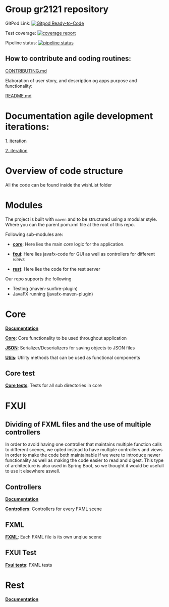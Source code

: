 # Group gr2121 repository

GitPod
Link: [![Gitpod Ready-to-Code](https://img.shields.io/badge/Gitpod-Ready--to--Code-blue?logo=gitpod)](https://gitpod.stud.ntnu.no/#https://gitlab.stud.idi.ntnu.no/it1901/groups-2021/gr2121/gr2121)

Test coverage:
[![coverage report](https://gitlab.stud.idi.ntnu.no/it1901/groups-2021/gr2121/gr2121/badges/master/coverage.svg)](https://gitlab.stud.idi.ntnu.no/it1901/groups-2021/gr2121/gr2121/-/commits/master)

Pipeline status:
[![pipeline status](https://gitlab.stud.idi.ntnu.no/it1901/groups-2021/gr2121/gr2121/badges/master/pipeline.svg)](https://gitlab.stud.idi.ntnu.no/it1901/groups-2021/gr2121/gr2121/-/commits/master)



## How to contribute and coding routines:

[CONTRIBUTING.md](./CONTRIBUTING.md)

Elaboration of user story, and description og apps purpose and functionality:

[README.md](wishList/core/src/README.md)



# Documentation agile development iterations:

[1. iteration](docs/release1/README.md)

[2. iteration](docs/release2/README.md)


# Overview of code structure

All the code can be found inside the wishList folder

# Modules

The project is built with `maven` and to be structured using a modular style. Where you can the parent pom.xml file at the root of this repo.

Following sub-modules are:

- [**core**](wishList/core): Here lies the main _core_ logic for the application.

- [**fxui**](wishList/fxui): Here lies javafx-code for GUI as well as controllers for different _views_

- [**rest**](wishList/rest): Here lies the code for the rest server

Our repo supports the following

- Testing (maven-sunfire-plugin)
- JavaFX running (javafx-maven-plugin)


# Core

[**Documentation**](./wishList/core/src)

[**Core**](./wishList/core/src/main/java/wishList/core): Core functionality to be used throughout application

[**JSON**](./wishList/core/src/main/java/wishList/json): Serializer/Deserializers for saving objects to JSON files

[**Utils**](./wishList/core/src/main/java/wishList/utils): Utility methods that can be used as functional components

## Core test

[**Core tests**](./wishList/core/src/test/java/wishList): Tests for all sub directories in core


# FXUI

## Dividing of FXML files and the use of multiple controllers

In order to avoid having one controller that maintains multiple function calls to different scenes, we opted instead to have multiple controllers and views in order to make the code both maintainable if we were to introduce newer functionality as well as making the code easier to read and digest. This type of architecture is also used in Spring Boot, so we thought it would be usefull to use it elsewhere aswell. 

## Controllers
[**Documentation**](./wishList/fxui/src)

[**Controllers**](./wishList/fxui/src/main/java/wishList/ui): Controllers for every FXML scene

## FXML

[**FXML**](./wishList/fxui/src/main/resources/wishList/ui): Each FXML file is its own unqiue scene

## FXUI Test
[**Fxui tests**](./wishList/fxui/src/test/java/wishList): FXML tests

# Rest
[**Documentation**](./wishList/rest)


